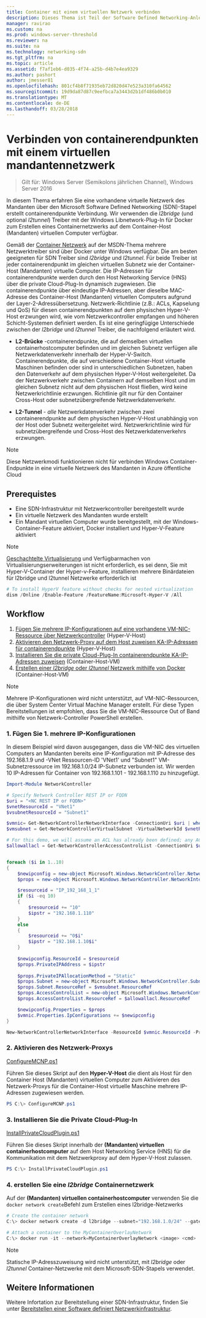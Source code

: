 ```yaml
---
title: Container mit einem virtuellen Netzwerk verbinden
description: Dieses Thema ist Teil der Software Defined Networking-Anleitung für zum Verwalten von Mandantenworkloads und virtuellen Netzwerken in Windows Server2016.
manager: ravirao
ms.custom: na
ms.prod: windows-server-threshold
ms.reviewer: na
ms.suite: na
ms.technology: networking-sdn
ms.tgt_pltfrm: na
ms.topic: article
ms.assetid: f7af1eb6-d035-4f74-a25b-d4b7e4ea9329
ms.author: pashort
author: jmesser81
ms.openlocfilehash: 801cf4b8f71935eb72d820d47e523a310fa64562
ms.sourcegitcommit: 19d9da87d87c9eefbca7a3443d2b1df486b0b010
ms.translationtype: MT
ms.contentlocale: de-DE
ms.lasthandoff: 03/28/2018
---
```

# <a name="connect-container-endpoints-to-a-tenant-virtual-network"></a>Verbinden von containerendpunkten mit einem virtuellen mandantennetzwerk

>Gilt für: Windows Server (Semikolons jährlichen Channel), Windows Server 2016

In diesem Thema erfahren Sie eine vorhandene virtuelle Netzwerk des Mandanten über den Microsoft Software Defined Networking (SDN)-Stapel erstellt containerendpunkte Verbindung. Wir verwenden die *l2bridge* (und optional *l2tunnel*) Treiber mit der Windows Libnetwork-Plug-In für Docker zum Erstellen eines Containernetzwerks auf dem Container-Host (Mandanten) virtuellen Computer verfügbar.

Gemäß der [Container Netzwerk](https://msdn.microsoft.com/en-us/virtualization/windowscontainers/management/container_networking) auf der MSDN-Thema mehrere Netzwerktreiber sind über Docker unter Windows verfügbar. Die am besten geeigneten für SDN Treiber sind *l2bridge* und *l2tunnel*. Für beide Treiber ist jeder containerendpunkt im gleichen virtuellen Subnetz wie der Container-Host (Mandanten) virtuelle Computer. Die IP-Adressen für containerendpunkte werden durch den Host Networking Service (HNS) über die private Cloud-Plug-In dynamisch zugewiesen. Die containerendpunkte über eindeutige IP-Adressen, aber dieselbe MAC-Adresse des Container-Host (Mandanten) virtuellen Computers aufgrund der Layer-2-Adressübersetzung. Netzwerk-Richtlinie (z.B.: ACLs, Kapselung und QoS) für diesen containerendpunkten auf dem physischen Hyper-V-Host erzwungen wird, wie vom Netzwerkcontroller empfangen und höheren Schicht-Systemen definiert werden. Es ist eine geringfügige Unterschiede zwischen der *l2bridge* und *l2tunnel* Treiber, die nachfolgend erläutert wird.

- **L2-Brücke** -containerendpunkte, die auf demselben virtuellen containerhostcomputer befinden und im gleichen Subnetz verfügen alle Netzwerkdatenverkehr innerhalb der Hyper-V-Switch. Containerendpunkte, die auf verschiedene Container-Host virtuelle Maschinen befinden oder sind in unterschiedlichen Subnetzen, haben den Datenverkehr auf dem physischen Hyper-V-Host weitergeleitet. Da der Netzwerkverkehr zwischen Containern auf demselben Host und im gleichen Subnetz nicht auf dem physischen Host fließen, wird keine Netzwerkrichtlinie erzwungen. Richtlinie gilt nur für den Container Cross-Host oder subnetzübergreifende Netzwerkdatenverkehr.  
 
- **L2-Tunnel** - *alle* Netzwerkdatenverkehr zwischen zwei containerendpunkte auf dem physischen Hyper-V-Host unabhängig von der Host oder Subnetz weitergeleitet wird. Netzwerkrichtlinie wird für subnetzübergreifende und Cross-Host des Netzwerkdatenverkehrs erzwungen.   

>[!NOTE]
>Diese Netzwerkmodi funktionieren nicht für verbinden Windows Container-Endpunkte in eine virtuelle Netzwerk des Mandanten in Azure öffentliche Cloud

## <a name="prerequistes"></a>Prerequistes
 * Eine SDN-Infrastruktur mit Netzwerkcontroller bereitgestellt wurde
 * Ein virtuelle Netzwerk des Mandanten wurde erstellt
 * Ein Mandant virtuellen Computer wurde bereitgestellt, mit der Windows-Container-Feature aktiviert, Docker installiert und Hyper-V-Feature aktiviert

>[!Note]
>[Geschachtelte Virtualisierung](https://msdn.microsoft.com/en-us/virtualization/hyperv_on_windows/user_guide/nesting) und Verfügbarmachen von Virtualisierungserweiterungen ist nicht erforderlich, es sei denn, Sie mit Hyper-V-Container der Hyper-v-Feature, installieren mehrere Binärdateien für l2bridge und l2tunnel Netzwerke erforderlich ist

```powershell
# To install HyperV feature without checks for nested virtualization
dism /Online /Enable-Feature /FeatureName:Microsoft-Hyper-V /All 
```

 

## <a name="workflow"></a>Workflow

1. [Fügen Sie mehrere IP-Konfigurationen auf eine vorhandene VM-NIC-Ressource über Netzwerkcontroller](#Add) (Hyper-V-Host)
2. [Aktivieren den Netzwerk-Proxy auf dem Host zuweisen KA-IP-Adressen für containerendpunkte](#Enable) (Hyper-V-Host) 
3. [Installieren Sie die private Cloud-Plug-In containerendpunkte KA-IP-Adressen zuweisen](#Install) (Container-Host-VM) 
4. [Erstellen einer *l2bridge* oder *l2tunnel* Netzwerk mithilfe von Docker](#Create) (Container-Host-VM) 
 
>[!NOTE]
>Mehrere IP-Konfigurationen wird nicht unterstützt, auf VM-NIC-Ressourcen, die über System Center Virtual Machine Manager erstellt. Für diese Typen Bereitstellungen ist empfohlen, dass Sie die VM-NIC-Ressource Out of Band mithilfe von Netzwerk-Controller PowerShell erstellen.

### <a name="Add"></a>1. Fügen Sie 1. mehrere IP-Konfigurationen

In diesem Beispiel wird davon ausgegangen, dass die VM-NIC des virtuellen Computers an Mandanten bereits eine IP-Konfiguration mit IP-Adresse des 192.168.1.9 und -VNet Ressourcen-ID 'VNet1' und "Subnet1" VM-Subnetzressource im 192.168.1.0/24 IP-Subnetz verbunden ist. Wir werden 10 IP-Adressen für Container von 192.168.1.101 - 192.168.1.110 zu hinzugefügt.

```powershell
Import-Module NetworkController

# Specify Network Controller REST IP or FQDN
$uri = "<NC REST IP or FQDN>"
$vnetResourceId = "VNet1"
$vsubnetResourceId = "Subnet1"

$vmnic= Get-NetworkControllerNetworkInterface -ConnectionUri $uri | where {$_.properties.IpConfigurations.Properties.PrivateIPAddress -eq "192.168.1.9" }
$vmsubnet = Get-NetworkControllerVirtualSubnet -VirtualNetworkId $vnetResourceId -ResourceId $vsubnetResourceId -ConnectionUri $uri

# For this demo, we will assume an ACL has already been defined; any ACL can be applied here
$allowallacl = Get-NetworkControllerAccessControlList -ConnectionUri $uri -ResourceId "AllowAll"


foreach ($i in 1..10)
{
    $newipconfig = new-object Microsoft.Windows.NetworkController.NetworkInterfaceIpConfiguration
    $props = new-object Microsoft.Windows.NetworkController.NetworkInterfaceIpConfigurationProperties

    $resourceid = "IP_192_168_1_1"
    if ($i -eq 10) 
    {
        $resourceid += "10"
        $ipstr = "192.168.1.110"
    }
    else
    {
        $resourceid += "0$i"
        $ipstr = "192.168.1.10$i"
    }
    
    $newipconfig.ResourceId = $resourceid
    $props.PrivateIPAddress = $ipstr    
    
    $props.PrivateIPAllocationMethod = "Static"
    $props.Subnet = new-object Microsoft.Windows.NetworkController.Subnet
    $props.Subnet.ResourceRef = $vmsubnet.ResourceRef
    $props.AccessControlList = new-object Microsoft.Windows.NetworkController.AccessControlList
    $props.AccessControlList.ResourceRef = $allowallacl.ResourceRef

    $newipconfig.Properties = $props
    $vmnic.Properties.IpConfigurations += $newipconfig
}

New-NetworkControllerNetworkInterface -ResourceId $vmnic.ResourceId -Properties $vmnic.Properties -ConnectionUri $uri
```

### <a name="Enable"></a>2. Aktivieren des Netzwerk-Proxys

[ConfigureMCNP.ps1](https://github.com/Microsoft/SDN/blob/master/Containers/ConfigureMCNP.ps1>)

Führen Sie dieses Skript auf den **Hyper-V-Host** die dient als Host für den Container Host (Mandanten) virtuellen Computer zum Aktivieren des Netzwerk-Proxys für die Container-Host virtuelle Maschine mehrere IP-Adressen zugewiesen werden.

```powershell
PS C:\> ConfigureMCNP.ps1
```

### <a name="Install"></a>3. Installieren Sie die Private Cloud-Plug-In

[InstallPrivateCloudPlugin.ps1](https://github.com/Microsoft/SDN/blob/master/Containers/InstallPrivateCloudPlugin.ps1)

Führen Sie dieses Skript innerhalb der **(Mandanten) virtuellen containerhostcomputer** auf dem Host Networking Service (HNS) für die Kommunikation mit dem Netzwerkproxy auf dem Hyper-V-Host zulassen.

```powershell
PS C:\> InstallPrivateCloudPlugin.ps1
```

### <a name="Create"></a>4. erstellen Sie eine *l2bridge* Containernetzwerk

Auf der **(Mandanten) virtuellen containerhostcomputer** verwenden Sie die `docker network create`Befehl zum Erstellen eines l2bridge-Netzwerks

```powershell
# Create the container network
C:\> docker network create -d l2bridge --subnet="192.168.1.0/24" --gateway="192.168.1.1" MyContainerOverlayNetwork

# Attach a container to the MyContainerOverlayNetwork 
C:\> docker run -it --network=MyContainerOverlayNetwork <image> <cmd>
```

>[!NOTE]
>Statische IP-Adresszuweisung wird nicht unterstützt, mit *l2bridge* oder *l2tunnel* Container-Netzwerke mit dem Microsoft-SDN-Stapels verwendet.

## <a name="more-information"></a>Weitere Informationen
Weitere Infortation zur Bereitstellung einer SDN-Infrastruktur, finden Sie unter [Bereitstellen einer Software definiert Netzwerkinfrastruktur](https://technet.microsoft.com/en-us/windows-server-docs/networking/sdn/deploy/deploy-a-software-defined-network-infrastructure).

